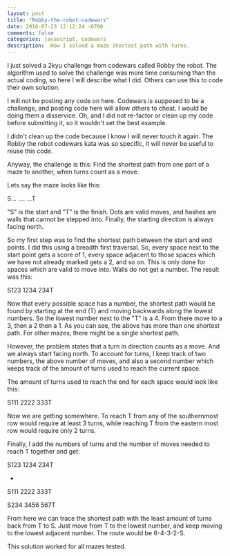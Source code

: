 ```yaml
---
layout: post
title: "Robby-the-robot-codewars"
date: 2016-07-23 12:12:24 -0700
comments: false
categories: javascript, codewars
description:  How I solved a maze shortest path with turns.
---
```


I just solved a 2kyu challenge from codewars called Robby the robot. The algorithm used to solve the challenge was more time consuming than the actual coding, so here I will describe what I did. Others can use this to code their own solution.

I will not be posting any code on here. Codewars is supposed to be a challenge, and posting code here will allow others to cheat. I would be doing them a disservice. Oh, and I did not re-factor or clean up my code before submitting it, so it wouldn't set the best example.

<!--more-->

I didn't clean up the code because I know I will never touch it again. The Robby the robot codewars kata was so specific, it will never be useful to reuse this code.

Anyway, the challenge is this: Find the shortest path from one part of a maze to another, when turns count as a move. 

Lets say the maze looks like this:

S...
....
...T

"S" is the start and "T" is the finish. Dots are valid moves, and hashes are walls that cannot be stepped into. Finally, the starting direction is always facing north.

So my first step was to find the shortest path between the start and end points. I did this using a breadth first traversal. So, every space next to the start point gets a score of 1, every space adjacent to those spaces which we have not already marked gets a 2, and so on. This is only done for spaces which are valid to move into. Walls do not get a number. The result was this:

S123
1234
234T

Now that every possible space has a number, the shortest path would be found by starting at the end (T) and moving backwards along the lowest numbers. So the lowest number next to the "T" is a 4. From there move to a 3, then a 2 then a 1. As you can see, the above has more than one shortest path. For other mazes, there might be a single shortest path.

However, the problem states that a turn in direction counts as a move. And we always start facing north. To account for turns, I keep track of two numbers, the above number of moves, and also a second number which keeps track of the amount of turns used to reach the current space.

The amount of turns used to reach the end for each space would look like this:

S111
2222
333T

Now we are getting somewhere. To reach T from any of the southernmost row would require at least 3 turns, while reaching T from the eastern most row would require only 2 turns.

Finally, I add the numbers of turns and the number of moves needed to reach T together and get:

S123
1234
234T

+

S111
2222
333T

S234
3456
567T

From here we can trace the shortest path with the least amount of turns back from T to S. Just move from T to the lowest number, and keep moving to the lowest adjacent number. The route would be 6-4-3-2-S.

This solution worked for all mazes tested. 
